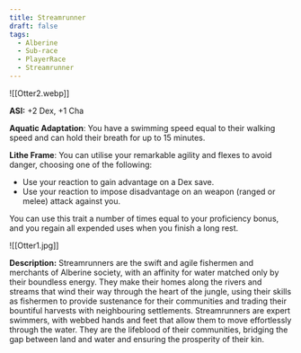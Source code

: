```yaml
---
title: Streamrunner
draft: false
tags:
  - Alberine
  - Sub-race
  - PlayerRace
  - Streamrunner
---
```

![[Otter2.webp]]

**ASI:** +2 Dex, +1 Cha

**Aquatic Adaptation**: You have a swimming speed equal to their walking speed and can hold their breath for up to 15 minutes.

**Lithe Frame**: You can utilise your remarkable agility and flexes to avoid danger, choosing one of the following:

- Use your reaction to gain advantage on a Dex save.
- Use your reaction to impose disadvantage on an weapon (ranged or melee) attack against you.

You can use this trait a number of times equal to your proficiency bonus, and you regain all expended uses when you finish a long rest.

![[Otter1.jpg]]

**Description:**
Streamrunners are the swift and agile fishermen and merchants of Alberine society, with an affinity for water matched only by their boundless energy. They make their homes along the rivers and streams that wind their way through the heart of the jungle, using their skills as fishermen to provide sustenance for their communities and trading their bountiful harvests with neighbouring settlements. Streamrunners are expert swimmers, with webbed hands and feet that allow them to move effortlessly through the water. They are the lifeblood of their communities, bridging the gap between land and water and ensuring the prosperity of their kin.